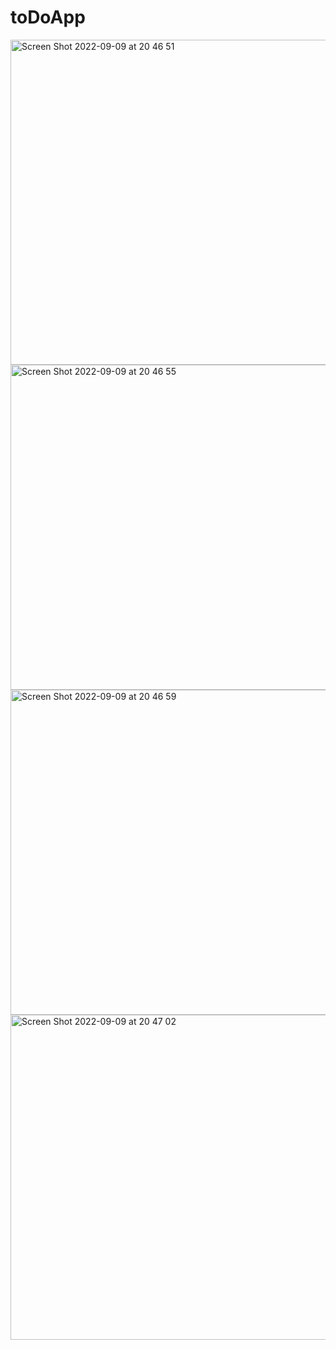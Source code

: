 # toDoApp
<img width="520" alt="Screen Shot 2022-09-09 at 20 46 51" src="https://user-images.githubusercontent.com/61031852/189413045-d073e466-e304-4dc9-9320-4fe42d3f0abf.png">
<img width="520" alt="Screen Shot 2022-09-09 at 20 46 55" src="https://user-images.githubusercontent.com/61031852/189413052-56416fe2-1e4d-4854-8622-732b4798a6ed.png">
<img width="520" alt="Screen Shot 2022-09-09 at 20 46 59" src="https://user-images.githubusercontent.com/61031852/189413080-3ad6e353-1914-428a-9882-c32c10731f2a.png">
<img width="520" alt="Screen Shot 2022-09-09 at 20 47 02" src="https://user-images.githubusercontent.com/61031852/189413090-66bb6d8f-4d8b-4263-a28e-b48546411a58.png">
